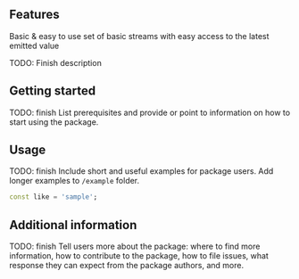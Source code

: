 <!-- 
This README describes the package. If you publish this package to pub.dev,
this README's contents appear on the landing page for your package.

For information about how to write a good package README, see the guide for
[writing package pages](https://dart.dev/guides/libraries/writing-package-pages). 

For general information about developing packages, see the Dart guide for
[creating packages](https://dart.dev/guides/libraries/create-library-packages)
and the Flutter guide for
[developing packages and plugins](https://flutter.dev/developing-packages). 
-->

## Features

Basic & easy to use set of basic streams with easy access to the latest emitted value

TODO: Finish description

## Getting started

TODO: finish List prerequisites and provide or point to information on how to
start using the package.

## Usage

TODO: finish Include short and useful examples for package users. Add longer examples
to `/example` folder. 

```dart
const like = 'sample';
```

## Additional information

TODO: finish Tell users more about the package: where to find more information, how to 
contribute to the package, how to file issues, what response they can expect 
from the package authors, and more.

